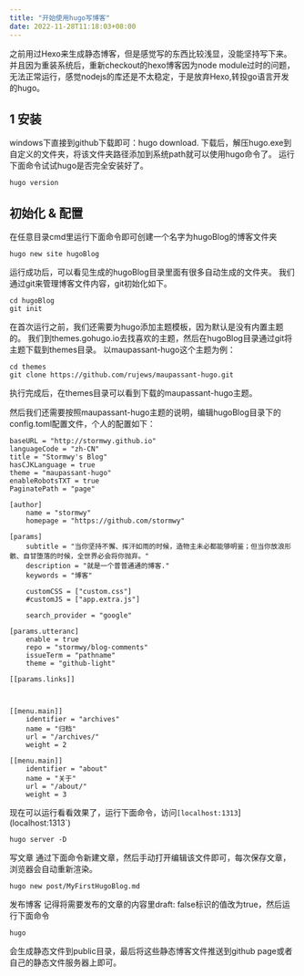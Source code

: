 ```yaml
---
title: "开始使用hugo写博客"
date: 2022-11-28T11:18:03+08:00
---
```


之前用过Hexo来生成静态博客，但是感觉写的东西比较浅显，没能坚持写下来。并且因为重装系统后，重新checkout的hexo博客因为node module过时的问题，无法正常运行，感觉nodejs的库还是不太稳定，于是放弃Hexo,转投go语言开发的hugo。


## 1 安装
windows下直接到github下载即可：hugo download.
下载后，解压hugo.exe到自定义的文件夹，将该文件夹路径添加到系统path就可以使用hugo命令了。
运行下面命令试试hugo是否完全安装好了。

    hugo version

## 初始化 & 配置
在任意目录cmd里运行下面命令即可创建一个名字为hugoBlog的博客文件夹

    hugo new site hugoBlog  

运行成功后，可以看见生成的hugoBlog目录里面有很多自动生成的文件夹。
我们通过git来管理博客文件内容，git初始化如下。

    cd hugoBlog
	git init

在首次运行之前，我们还需要为hugo添加主题模板，因为默认是没有内置主题的。
我们到themes.gohugo.io去找喜欢的主题，然后在hugoBlog目录通过git将主题下载到themes目录。 以maupassant-hugo这个主题为例：
    
    cd themes
    git clone https://github.com/rujews/maupassant-hugo.git
执行完成后，在themes目录可以看到下载的maupassant-hugo主题。

然后我们还需要按照maupassant-hugo主题的说明，编辑hugoBlog目录下的config.toml配置文件，个人的配置如下：

	baseURL = "http://stormwy.github.io"
	languageCode = "zh-CN"
	title = "Stormwy's Blog"
	hasCJKLanguage = true
	theme = "maupassant-hugo"
	enableRobotsTXT = true
	PaginatePath = "page"
	
	[author]
	    name = "stormwy"
	    homepage = "https://github.com/stormwy"
	
	[params]
	    subtitle = "当你坚持不懈、挥汗如雨的时候，造物主未必都能够明鉴；但当你放浪形骸、自甘堕落的时候，全世界必会将你抛弃。"
	    description = "就是一个普普通通的博客."
	    keywords = "博客"
	
	    customCSS = ["custom.css"]
	    #customJS = ["app.extra.js"]
	
	    search_provider = "google"
	
	[params.utteranc]
	    enable = true
	    repo = "stormwy/blog-comments"
	    issueTerm = "pathname"
	    theme = "github-light"
	
	[[params.links]]
	
	
	
	[[menu.main]]
	    identifier = "archives"
	    name = "归档"
	    url = "/archives/"
	    weight = 2
	
	[[menu.main]]
	    identifier = "about"
	    name = "关于"
	    url = "/about/"
	    weight = 3
现在可以运行看看效果了，运行下面命令，访问`[localhost:1313`](localhost:1313`)

    hugo server -D
写文章
通过下面命令新建文章，然后手动打开编辑该文件即可，每次保存文章，浏览器会自动重新渲染。

    hugo new post/MyFirstHugoBlog.md
发布博客
记得将需要发布的文章的内容里draft: false标识的值改为true，然后运行下面命令

    hugo
会生成静态文件到public目录，最后将这些静态博客文件推送到github page或者自己的静态文件服务器上即可。